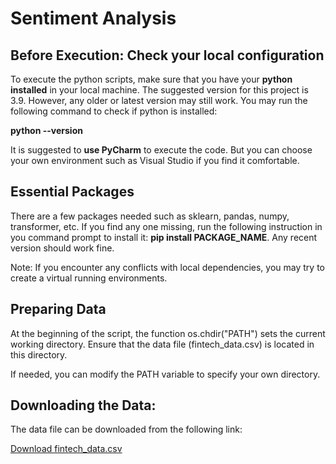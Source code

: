 # Sentiment Analysis

## Before Execution: Check your local configuration

To execute the python scripts, make sure that you have your **python installed** in your local machine. The suggested version for this project is 3.9. However, any older or latest version may still work. You may run the following command to check if python is installed: 

**python --version**

It is suggested to **use PyCharm** to execute the code. But you can choose your own environment such as Visual Studio if you find it comfortable.

## Essential Packages
There are a few packages needed such as sklearn, pandas, numpy, transformer, etc. If you find any one missing, run the following instruction in you command prompt to install it: **pip install PACKAGE_NAME**. Any recent version should work fine.

Note: If you encounter any conflicts with local dependencies, you may try to create a virtual running environments.

## Preparing Data
At the beginning of the script, the function os.chdir("PATH") sets the current working directory. Ensure that the data file (fintech_data.csv) is located in this directory.

If needed, you can modify the PATH variable to specify your own directory.

## Downloading the Data:
The data file can be downloaded from the following link:

[Download fintech_data.csv](https://drive.google.com/file/d/1LTutbQHqTmbT4w1R29ZG1CpiLytuQt9f/view?usp=sharing)















